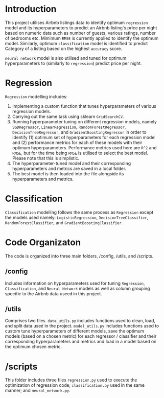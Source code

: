 # Introduction
This project utilises Airbnb listings data to identify optimum `regression` model and its hyperparameters to predict an Airbnb listing's price per night based on numeric data such as number of guests, various ratings, number of bedrooms etc. Mimimum `RMSE` is currently applied to identify the optimum model. Similarly, optimum `classification` model is identified to predict Category of a listing based on the highest `accuracy` score.

`neural network` model is also utilised and tuned for optimum hyperparameters to (similarly to `regression`) predict price per night.

# Regression
`Regression` modelling includes:

1. Implementing a custom function that tunes hyperparameters of various regression models.
2. Carrying out the same task using sklearn `GridSearchCV`.
3. Running hyperparameter tuning on different regression models, namely `SGDRegressor`, `LinearRegression`, `RandomForestRegressor`, `DecisionTreeRegressor`, and `GradientBoostingRegressor` in order to identify (1) optimum set of hyperparameters for each regression model and (2) performance metrics for each of these models with their optimum hyperparameters. Performance metrics used here are `R^2` and `RMSE`, but for the time being `RMSE` is utilised to select the best model. Please note that this is simplistic.
4. The hyperparameter-tuned model and their corresponding hyperparameters and metrics are saved in a local folder.
5. The best model is then loaded into the file alongside its hyperparameters and metrics.

# Classification
`Classification` modelling follows the same process as `Regression` except the models used namely: `LogisticRegression`, `DecisionTreeClassifier`, `RandomForestClassifier`, and `GradientBoostingClassifier`.

# Code Organizaton
The code is organized into three main folders, /config, /utils, and /scripts.

## /config
Includes information on hyperparameters used for tuning `Regression`, `Classification`, and `Neural Network` models as well as column grouping specific to the Airbnb data useed in this project.

## /utils
Comprises two files. `data_utils.py` includes functions used to clean, load, and split data used in the project. `model_utils.py` includes functions used to custom tune hyperparameters of different models, save the optimum models (based on a chosen metric) for each regressor / classifier and their corresponding hyperparameters and metrics and load in a model based on the optimum chosen metric.

# /scripts
This folder includes three files `regression.py` used to execute the optimization of regression code; `classification.py` used in the same manner; and `neural_network.py`.



